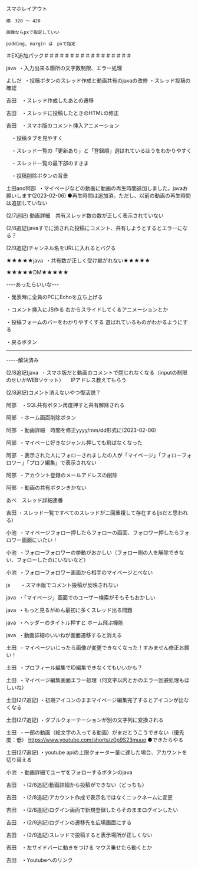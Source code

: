 スマホレイアウト

	横　320 ～ 420 

	画像ならpxで指定していい

	padding, margin は　pxで指定



＃EX追加パック＃＃＃＃＃＃＃＃＃＃＃＃＃＃＃＃＃

java  ・入力出来る箇所の文字数制限、エラー処理

よしだ  ・投稿ボタンのスレッド作成と動画共有のjavaの改修
	・スレッド投稿の確認

吉田　・スレッド作成したあとの遷移

吉田　・スレッドに投稿したときのHTMLの修正

吉田　・スマホ版のコメント挿入アニメーション

　・投稿タブを見やすく

　・スレッド一覧の「更新あり」と「登録順」選ばれているほうをわかりやすく

　・スレッド一覧の最下部のすきま

　・投稿削除ボタンの背景

土田and阿部  ・マイページなどの動画に動画の再生時間追加しました。javaお願いします(2023-02-06)
	●再生時間は追加済。ただし、以前の動画の再生時間は追加していない

(2/7追記) 動画詳細　共有スレッド数の数が正しく表示されていない

(2/8追記)javaすでに消された投稿にコメント、共有しようとするとエラーになる？

(2/9追記)チャンネル名をURLに入れるとバグる


★★★★★java  ・共有数が正しく受け継がれない★★★★★

★★★★★DM★★★★★




----あったらいいな---

・発表時に全員のPCにEchoを立ち上げる

・コメント挿入にJS作る
	右からスライドしてくるアニメーションとか


・投稿フォームのバーをわかりやすくする
	選ばれているものがわかるようにする

・戻るボタン

--------------------------





-----解決済み

(2/8追記)java  ・スマホ版だと動画のコメントで閉じれなくなる（inputの制限のせいかWEBソケット）
		　IPアドレス教えてもらう


(2/8追記)コメント消えないやつ復活説？

阿部　・SQL共有ボタン再度押すと共有解除される

阿部  ・ホーム画面削除ボタン

阿部  ・動画詳細　時間を修正yyyy/mm/dd形式に(2023-02-06)

阿部  ・マイぺーじ好きなジャンル押しても飛ばなくなった

阿部  ・表示された人にフォローされましたの人が「マイページ」「フォローフォロワー」「プロフ編集」で表示されない

阿部  ・アカウント登録のメールアドレスの削除

阿部  ・動画の共有ボタンきかない

あべ　スレッド詳細連番

吉田  ・スレッド一覧ですべてのスレッドが二回重複して存在する(jsだと思われる)

小池  ・マイページフォロー押したらフォローの画面、フォロワー押したらフォロワー画面にいたい！

小池  ・フォローフォロワーの挙動がおかしい（フォロー側の人を解除できない、フォローしたのにいないなど）

小池  ・フォローフォロワー画面から相手のマイページとべない

js　　・スマホ版でコメント投稿が反映されない

java  ・「マイページ」画面でのユーザー検索がそもそもおかしい

java  ・もっと見るがめん最初に多くスレッド出る問題

java  ・ヘッダーのタイトル押すと ホーム飛ぶ機能

java  ・動画詳細のいいねが画面遷移すると消える

土田  ・マイページいじったら画像が変更できなくなった！すみません修正お願い！

土田  ・プロフィール編集でID編集できなくてもいいかも？

土田  ・マイページ編集画面エラー処理（何文字以内とかのエラー回避処理もほしいね）

土田(2/7追記) ・初期アイコンのままマイページ編集完了するとアイコンが出なくなる

土田(2/7追記) ・ダブルクォーテーションが別の文字列に変換される

土田  ・一部の動画（絵文字の入ってる動画）がまだとうこうできない（優先度：低）
https://www.youtube.com/shorts/z0p9S23muuo
	●できたらやる

土田(2/7追記) ・youtube apiの上限クォーター量に達した場合、アカウントを切り替える

小池  ・動画詳細でユーザをフォローするボタンのjava

吉田　・(2/8追記)動画詳細から投稿ができない（どっちも）

吉田　・(2/8追記)アカウント作成で表示名ではなくニックネームに変更

吉田　・(2/8追記)ログイン画面で新規登録したらそのままログインしたい

吉田　・(2/9追記)ログインの遷移先を広場画面にする

吉田　・(2/9追記)スレッドで投稿すると表示場所が正しくない


吉田　・左サイドバーに動きをつける
	マウス乗せたら動くとか

吉田　・Youtubeへのリンク
